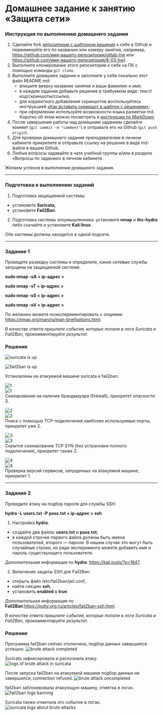 # Домашнее задание к занятию «Защита сети»

### Инструкция по выполнению домашнего задания

1. Сделайте fork [репозитория c шаблоном решения](https://github.com/netology-code/sys-pattern-homework) к себе в Github и переименуйте его по названию или номеру занятия, например, https://github.com/имя-вашего-репозитория/gitlab-hw или https://github.com/имя-вашего-репозитория/8-03-hw).
2. Выполните клонирование этого репозитория к себе на ПК с помощью команды `git clone`.
3. Выполните домашнее задание и заполните у себя локально этот файл README.md:
   - впишите вверху название занятия и ваши фамилию и имя;
   - в каждом задании добавьте решение в требуемом виде: текст/код/скриншоты/ссылка;
   - для корректного добавления скриншотов воспользуйтесь инструкцией [«Как вставить скриншот в шаблон с решением»](https://github.com/netology-code/sys-pattern-homework/blob/main/screen-instruction.md);
   - при оформлении используйте возможности языка разметки md. Коротко об этом можно посмотреть в [инструкции по MarkDown](https://github.com/netology-code/sys-pattern-homework/blob/main/md-instruction.md).
4. После завершения работы над домашним заданием сделайте коммит (`git commit -m "comment"`) и отправьте его на Github (`git push origin`).
5. Для проверки домашнего задания преподавателем в личном кабинете прикрепите и отправьте ссылку на решение в виде md-файла в вашем Github.
6. Любые вопросы задавайте в чате учебной группы и/или в разделе «Вопросы по заданию» в личном кабинете.

Желаем успехов в выполнении домашнего задания.

------

### Подготовка к выполнению заданий

1. Подготовка защищаемой системы:

- установите **Suricata**,
- установите **Fail2Ban**.

2. Подготовка системы злоумышленника: установите **nmap** и **thc-hydra** либо скачайте и установите **Kali linux**.

Обе системы должны находится в одной подсети.

------

### Задание 1

Проведите разведку системы и определите, какие сетевые службы запущены на защищаемой системе:

**sudo nmap -sA < ip-адрес >**

**sudo nmap -sT < ip-адрес >**

**sudo nmap -sS < ip-адрес >**

**sudo nmap -sV < ip-адрес >**

По желанию можете поэкспериментировать с опциями: https://nmap.org/man/ru/man-briefoptions.html.


*В качестве ответа пришлите события, которые попали в логи Suricata и Fail2Ban, прокомментируйте результат.*

### Решение   

![suricata is up](https://github.com/JulieJool/sdb-homeworks/blob/sdbsql-24/13-03%20img/suricata%20is%20up.png)    

![fail2ban is up](https://github.com/JulieJool/sdb-homeworks/blob/sdbsql-24/13-03%20img/fail2ban%20is%20up.png)   

Установлены на атакуемой машине suricata и fail2ban.


![1](https://github.com/JulieJool/sdb-homeworks/blob/sdbsql-24/13-03%20img/scanning%20-sA.png)     
![1](https://github.com/JulieJool/sdb-homeworks/blob/sdbsql-24/13-03%20img/logs%201.png)     
Сканирование на наличие брандмауэра (firewall), приоритет опасности 3.


![2](https://github.com/JulieJool/sdb-homeworks/blob/sdbsql-24/13-03%20img/scanning%20-sT.png)     
![2](https://github.com/JulieJool/sdb-homeworks/blob/sdbsql-24/13-03%20img/logs%202.png)     
Поиск с помощью TCP-подключения наиболее используемые порты, приоритет уже 2.


![3](https://github.com/JulieJool/sdb-homeworks/blob/sdbsql-24/13-03%20img/scanning%20-sS.png)    
![3](https://github.com/JulieJool/sdb-homeworks/blob/sdbsql-24/13-03%20img/logs%203.png)     
Скрытое сканирование TCP SYN (без устрановки полного подключения), приоритет также 2.


![4](https://github.com/JulieJool/sdb-homeworks/blob/sdbsql-24/13-03%20img/scanning%20-sV.png)        
![4](https://github.com/JulieJool/sdb-homeworks/blob/sdbsql-24/13-03%20img/logs%204.png)     
Проверка версий сервисов, запущенных на атакуемой машине, приоритет 1.


------

### Задание 2

Проведите атаку на подбор пароля для службы SSH:

**hydra -L users.txt -P pass.txt < ip-адрес > ssh**

1. Настройка **hydra**: 
 
 - создайте два файла: **users.txt** и **pass.txt**;
 - в каждой строчке первого файла должны быть имена пользователей, второго — пароли. В нашем случае это могут быть случайные строки, но ради эксперимента можете добавить имя и пароль существующего пользователя.

Дополнительная информация по **hydra**: https://kali.tools/?p=1847.

2. Включение защиты SSH для Fail2Ban:

-  открыть файл /etc/fail2ban/jail.conf,
-  найти секцию **ssh**,
-  установить **enabled**  в **true**.

Дополнительная информация по **Fail2Ban**:https://putty.org.ru/articles/fail2ban-ssh.html.



*В качестве ответа пришлите события, которые попали в логи Suricata и Fail2Ban, прокомментируйте результат.*


### Решение   

Программа fail2ban сейчас отключена, подбор данных завершился успешно.
![brute attack completed](https://github.com/JulieJool/sdb-homeworks/blob/sdbsql-24/13-03%20img/brute%20attack%20completed.png)     

Suricata зафиксировала и распознала атаку.
![logs of brute attack in suricata](https://github.com/JulieJool/sdb-homeworks/blob/sdbsql-24/13-03%20img/logs%20of%20brute%20attack%20in%20suricata.png)     

После запуска fail2ban на атакуемой машине подбор данных не завершился, connection refused.
![brute attack uncompleted](https://github.com/JulieJool/sdb-homeworks/blob/sdbsql-24/13-03%20img/brute%20attack%20uncompleted.png)     

fail2ban заблокировала атакующую машину, отметка в логах.
![fail2ban logs banning](https://github.com/JulieJool/sdb-homeworks/blob/sdbsql-24/13-03%20img/fail2ban%20logs%20banning.png)     

Suricata также отметила это событие в логах.
![suricata logs about brute attacks](https://github.com/JulieJool/sdb-homeworks/blob/sdbsql-24/13-03%20img/suricata%20logs%20about%20brute%20attacks.png)     


